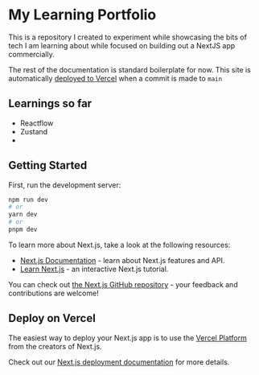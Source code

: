 # My Learning Portfolio
This is a repository I created to experiment while showcasing the bits of tech I am learning about while focused on building out a NextJS app commercially. 

The rest of the documentation is standard boilerplate for now. This site is automatically [deployed to Vercel](https://learn-portfolio.vercel.app/) when a commit is made to `main`

## Learnings so far
- Reactflow
- Zustand
- 
## Getting Started

First, run the development server:

```bash
npm run dev
# or
yarn dev
# or
pnpm dev
```



To learn more about Next.js, take a look at the following resources:

- [Next.js Documentation](https://nextjs.org/docs) - learn about Next.js features and API.
- [Learn Next.js](https://nextjs.org/learn) - an interactive Next.js tutorial.

You can check out [the Next.js GitHub repository](https://github.com/vercel/next.js/) - your feedback and contributions are welcome!

## Deploy on Vercel

The easiest way to deploy your Next.js app is to use the [Vercel Platform](https://vercel.com/new?utm_medium=default-template&filter=next.js&utm_source=create-next-app&utm_campaign=create-next-app-readme) from the creators of Next.js.

Check out our [Next.js deployment documentation](https://nextjs.org/docs/deployment) for more details.
